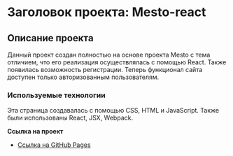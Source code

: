 # Заголовок проекта: Mesto-react

## Описание проекта
Данный проект создан полностью на основе проекта Mesto с тема отличием, что его реализация осуществлялась с помощью React. Также появилась возможность регистрации. Теперь функционал сайта доступен только авторизованным пользователям.

### Используемые технологии
Эта страница создавалась с помощью CSS, HTML и JavaScript. Также были использованы React, JSX, Webpack.

**Ссылка на проект**

* [Ссылка на GitHub Pages](https://emelyanova-arina-29.github.io/react-mesto-auth/)



